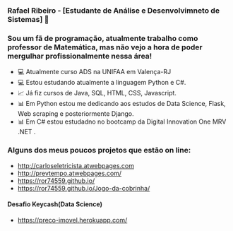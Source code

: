 ### Rafael Ribeiro - [Estudante de Análise e Desenvolvimneto de Sistemas] 👋

### Sou um fã de programação, atualmente trabalho como professor de Matemática, mas não vejo a hora de poder mergulhar profissionalmente nessa área!

- 💻 Atualmente curso ADS na UNIFAA em Valença-RJ
- 💻 Estou estudando atualmente a linguagem Python e C#. 
- 📈 Já fiz cursos de Java, SQL, HTML, CSS, Javascript.
- 📊 Em Python estou me dedicando aos estudos de Data Science, Flask, Web scraping e posteriormente Django.
- 📊 Em C# estou estudadno no bootcamp da Digital Innovation One MRV .NET .

### Alguns dos meus poucos projetos que estão on line:
 * <http://carloseletricista.atwebpages.com>
 * <http://prevtempo.atwebpages.com/>
 * <https://ror74559.github.io/>
 * <https://ror74559.github.io/Jogo-da-cobrinha/>
 #### Desafio Keycash(Data Science)
 * <https://preco-imovel.herokuapp.com/>


